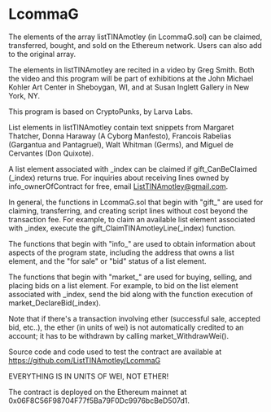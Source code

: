 # LcommaG


The elements of the array listTINAmotley (in LcommaG.sol) can be claimed, 
transferred, bought, and sold on the Ethereum network. 
Users can also add to the original array.

The elements in listTINAmotley are recited in a video
by Greg Smith. Both the video and this program will be part of
exhibitions at the John Michael Kohler Art Center in
Sheboygan, WI, and at Susan Inglett Gallery in New York, NY.

This program is based on CryptoPunks, by Larva Labs.

List elements in listTINAmotley contain text snippets from 
Margaret Thatcher, Donna Haraway (A Cyborg Manfesto), Francois 
Rabelias (Gargantua and Pantagruel), Walt Whitman (Germs), and 
Miguel de Cervantes (Don Quixote).

A list element associated with \_index can be claimed if 
gift_CanBeClaimed (\_index) returns true. For inquiries
about receiving lines owned by info_ownerOfContract for free, 
email ListTINAmotley@gmail.com. 

In general, the functions in LcommaG.sol that begin with "gift_" are used for 
claiming, transferring, and creating script lines without cost beyond 
the transaction fee. For example, to claim an available list element 
associated with \_index, execute the gift_ClaimTINAmotleyLine(\_index) 
function.

The functions that begin with "info_" are used to obtain information 
about aspects of the program state, including the address that owns 
a list element, and the "for sale" or "bid" status of a list element. 

The functions that begin with "market_" are used for buying, selling, and
placing bids on a list element. For example, to bid on the list element
associated with \_index, send the bid along with
the function execution of market_DeclareBid(\_index).

Note that if there's a transaction involving ether (successful sale, 
accepted bid, etc..), the ether (in units of wei) is not
automatically credited to an account; it has to be withdrawn by
calling market_WithdrawWei().

Source code and code used to test the contract are available at 
https://github.com/ListTINAmotley/LcommaG

EVERYTHING IS IN UNITS OF WEI, NOT ETHER!

The contract is deployed on the Ethereum mainnet 
at 0x06F8C56F98704F77f5Ba79F0Dc9976bcBeD507d1.
